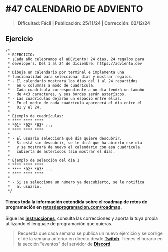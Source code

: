 # #47 CALENDARIO DE ADVIENTO
> #### Dificultad: Fácil | Publicación: 25/11/24 | Corrección: 02/12/24

## Ejercicio

```
/*
 * EJERCICIO:
 * ¡Cada año celebramos el aDEViento! 24 días, 24 regalos para
 * developers. Del 1 al 24 de diciembre: https://adviento.dev
 * 
 * Dibuja un calendario por terminal e implementa una
 * funcionalidad para seleccionar días y mostrar regalos.
 * - El calendario mostrará los días del 1 al 24 repartidos
 *   en 6 columnas a modo de cuadrícula.
 * - Cada cuadrícula correspondiente a un día tendrá un tamaño 
 *   de 4x3 caracteres, y sus bordes serán asteríscos.
 * - Las cuadrículas dejarán un espacio entre ellas.
 * - En el medio de cada cuadrícula aparecerá el día entre el
 *   01 y el 24.
 *
 * Ejemplo de cuadrículas:
 * **** **** ****
 * *01* *02* *03* ...
 * **** **** ****
 *
 * - El usuario seleccioná qué día quiere descubrir.
 * - Si está sin descubrir, se le dirá que ha abierto ese día
 *   y se mostrará de nuevo el calendario con esa cuadrícula
 *   cubierta de asteríscos (sin mostrar el día).
 *
 * Ejemplo de selección del día 1
 * **** **** ****
 * **** *02* *03* ...
 * **** **** ****
 *   
 * - Si se selecciona un número ya descubierto, se le notifica
 *   al usuario.
 */
```
#### Tienes toda la información extendida sobre el roadmap de retos de programación en **[retosdeprogramacion.com/roadmap](https://retosdeprogramacion.com/roadmap)**.

Sigue las **[instrucciones](../../README.md)**, consulta las correcciones y aporta la tuya propia utilizando el lenguaje de programación que quieras.

> Recuerda que cada semana se publica un nuevo ejercicio y se corrige el de la semana anterior en directo desde **[Twitch](https://twitch.tv/mouredev)**. Tienes el horario en la sección "eventos" del servidor de **[Discord](https://discord.gg/mouredev)**.